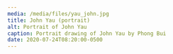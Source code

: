 ```yaml
---
media: /media/files/yau_john.jpg
title: John Yau (portrait)
alt: Portrait of John Yau
caption: Portrait drawing of John Yau by Phong Bui
date: 2020-07-24T08:20:00-0500
---
```

